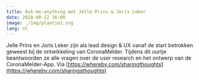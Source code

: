 ```yaml
---
title: Ask-me-anything met Jelle Prins & Joris Leker
date: 2020-08-12 16:00
image: ./img/plaatje2.svg
lang: nl
---
```



Jelle Prins en Joris Leker zijn als lead design & UX vanaf de start betrokken geweest bij de ontwikkeling van CoronaMelder. Tijdens dit uurtje beantwoorden ze alle vragen over de user research en het ontwerp van de CoronaMelder-App.
Via [https://whereby.com/sharingthoughts](https://whereby.com/sharingsthoughts)
